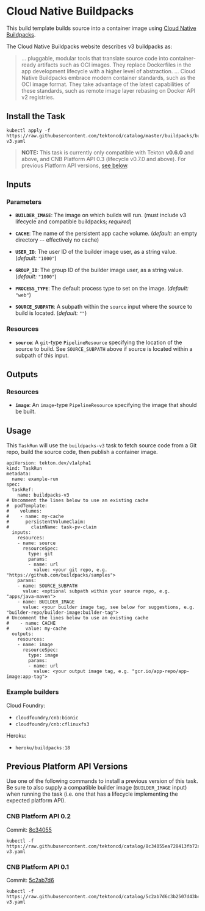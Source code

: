 # Cloud Native Buildpacks

This build template builds source into a container image using [Cloud Native
Buildpacks](https://buildpacks.io).

The Cloud Native Buildpacks website describes v3 buildpacks as:

> ... pluggable, modular tools that translate source code into container-ready
> artifacts such as OCI images. They replace Dockerfiles in the app development
> lifecycle with a higher level of abstraction. ...  Cloud Native Buildpacks
> embrace modern container standards, such as the OCI image format. They take
> advantage of the latest capabilities of these standards, such as remote image
> layer rebasing on Docker API v2 registries.

## Install the Task

```
kubectl apply -f https://raw.githubusercontent.com/tektoncd/catalog/master/buildpacks/buildpacks-v3.yaml
```

> **NOTE:** This task is currently only compatible with Tekton **v0.6.0** and above, and CNB Platform API 0.3 (lifecycle v0.7.0 and above). For previous Platform API versions, [see below](#previous-platform-api-versions).

## Inputs

### Parameters

* **`BUILDER_IMAGE`**: The image on which builds will run. (must include v3 lifecycle and compatible buildpacks; _required_)

* **`CACHE`**: The name of the persistent app cache volume. (_default:_ an empty directory -- effectively no cache)

* **`USER_ID`**: The user ID of the builder image user, as a string value. (_default:_ `"1000"`)

* **`GROUP_ID`**: The group ID of the builder image user, as a string value. (_default:_ `"1000"`)

* **`PROCESS_TYPE`**: The default process type to set on the image. (_default:_ `"web"`)

* **`SOURCE_SUBPATH`**: A subpath within the `source` input where the source to build is located. (_default:_ `""`)

### Resources

* **`source`**: A `git`-type `PipelineResource` specifying the location of the source to build. See `SOURCE_SUBPATH` above if source is located within a subpath of this input.

## Outputs

### Resources

* **`image`**: An `image`-type `PipelineResource` specifying the image that should
  be built.

## Usage

This `TaskRun` will use the `buildpacks-v3` task to fetch source code from a Git repo, build the source code, then publish a container image.

```
apiVersion: tekton.dev/v1alpha1
kind: TaskRun
metadata:
  name: example-run
spec:
  taskRef:
    name: buildpacks-v3
# Uncomment the lines below to use an existing cache
#  podTemplate:
#    volumes:
#    - name: my-cache
#      persistentVolumeClaim:
#        claimName: task-pv-claim
  inputs:
    resources:
    - name: source
      resourceSpec:
        type: git
        params:
        - name: url
          value: <your git repo, e.g. "https://github.com/buildpacks/samples">
    params:
    - name: SOURCE_SUBPATH
      value: <optional subpath within your source repo, e.g. "apps/java-maven">
    - name: BUILDER_IMAGE
      value: <your builder image tag, see below for suggestions, e.g. "builder-repo/builder-image:builder-tag">
# Uncomment the lines below to use an existing cache
#    - name: CACHE
#      value: my-cache
  outputs:
    resources:
    - name: image
      resourceSpec:
        type: image
        params:
        - name: url
          value: <your output image tag, e.g. "gcr.io/app-repo/app-image:app-tag">
```

### Example builders

Cloud Foundry:
 - `cloudfoundry/cnb:bionic`
 - `cloudfoundry/cnb:cflinuxfs3`

Heroku:
 - `heroku/buildpacks:18`

## Previous Platform API Versions

Use one of the following commands to install a previous version of this task. Be sure to also supply a compatible builder image (`BUILDER_IMAGE` input) when running the task (i.e. one that has a lifecycle implementing the expected platform API).

### CNB Platform API 0.2

Commit: [8c34055](https://github.com/tektoncd/catalog/tree/8c34055ea728413fb72af061e7bcbf1859a9fbd6/buildpacks#inputs)

```
kubectl -f https://raw.githubusercontent.com/tektoncd/catalog/8c34055ea728413fb72af061e7bcbf1859a9fbd6/buildpacks/buildpacks-v3.yaml
```

### CNB Platform API 0.1

Commit: [5c2ab7d6](https://github.com/tektoncd/catalog/tree/5c2ab7d6c3b2507d43b49577d7f1bee9c49ed8ab/buildpacks#inputs)

```
kubectl -f https://raw.githubusercontent.com/tektoncd/catalog/5c2ab7d6c3b2507d43b49577d7f1bee9c49ed8ab/buildpacks/buildpacks-v3.yaml
```
